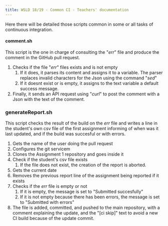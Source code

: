 ```yaml
---
title: WSLD 18/19 - Common CI - Teachers' documentation
---
```


Here there will be detailed those scripts common in some or all tasks of continuous integration.

#### comment.sh
This script is the one in charge of consulting the "*err*" file and produce the comment in the GitHub pull request.
1. Checks if the file "*err*" files exists and is not empty
    1. If it does, it parses its content and assigns it to a variable. The parser replaces invalid characters for the Json using the command "*sed*"
    2. If it doesnt exist or is empty, it assigns to the text variable a default success message.
2. Finally, it sends an API request using "*curl*" to post the comment with a Json with the text of the comment.

### generateReport.sh
This script checks the result of the build on the *err* file and writes a line in the student's own csv file of the first assignment informing of when was it last updated, and if the build was succesful or with errors.
1. Gets the name of the user doing the pull request
2. Configures the git servicem
3. Clones the Assignment 1 repository and goes inside it
4. Check if the student's csv file exists
    1. If the file does not exist, the creation of the report is aborted.
5. Gets the current date
6. Removes the previous report line of the assignment being reported if it exists
7. Checks if the *err* file is empty or not
    1. If it is empty, the message is set to "Submitted succesfully"
    2. If it is not empty because there has been errors, the message is set to "Submitted with errors"
8. The file is added, committed, and pushed to the main repository, with a comment explaining the update, and the "[ci skip]" text to avoid a new CI build because of the update commit.
